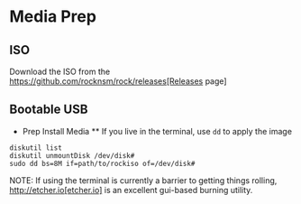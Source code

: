 # Media Prep

## ISO

Download the ISO from the https://github.com/rocknsm/rock/releases[Releases page]

## Bootable USB

* Prep Install Media
** If you live in the terminal, use `dd` to apply the image
```
diskutil list
diskutil unmountDisk /dev/disk#
sudo dd bs=8M if=path/to/rockiso of=/dev/disk#
```

NOTE: If using the terminal is currently a barrier to getting things rolling, http://etcher.io[etcher.io] is an excellent gui-based burning utility.
